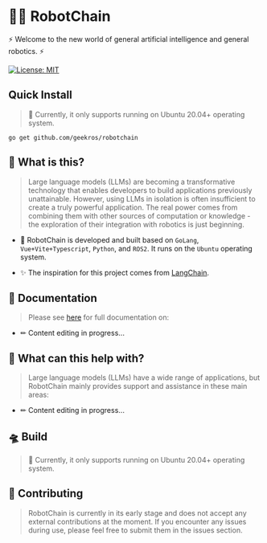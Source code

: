 # 🤖🔗 RobotChain

⚡ Welcome to the new world of general artificial intelligence and general robotics. ⚡

[![License: MIT](https://img.shields.io/badge/License-MIT-yellow.svg)](https://opensource.org/licenses/MIT)

## Quick Install

> 🚨 Currently, it only supports running on Ubuntu 20.04+ operating system.

```shell
go get github.com/geekros/robotchain
```

## 🤔 What is this?

> Large language models (LLMs) are becoming a transformative technology that enables developers to build applications previously unattainable. However, using LLMs in isolation is often insufficient to create a truly powerful application. The real power comes from combining them with other sources of computation or knowledge - the exploration of their integration with robotics is just beginning.

- 🧬 RobotChain is developed and built based on `GoLang`, `Vue+Vite+Typescript`, `Python`, and `ROS2`. It runs on the `Ubuntu` operating system.

- ✨ The inspiration for this project comes from [LangChain](https://github.com/hwchase17/langchain).

## 📖 Documentation

> Please see [here](https://geekros.github.io) for full documentation on:

- ✏ Content editing in progress...

## 🚀 What can this help with?

> Large language models (LLMs) have a wide range of applications, but RobotChain mainly provides support and assistance in these main areas:

- ✏ Content editing in progress...

## 🛸 Build

> 🚨 Currently, it only supports running on Ubuntu 20.04+ operating system.



## 💁 Contributing

> RobotChain is currently in its early stage and does not accept any external contributions at the moment. If you encounter any issues during use, please feel free to submit them in the issues section.